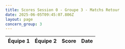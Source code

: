 ```yaml
---
title: Scores Session 0 - Groupe 3 - Matchs Retour
date: 2025-06-05T09:45:07.806Z
layout: page
concern_group: 3
---
```




| Équipe 1 | Équipe 2 | Score | Date |
|----------|----------|-------|------|

